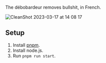 The débobardeur removes bullshit, in French.

![CleanShot 2023-03-17 at 14 08 17](https://user-images.githubusercontent.com/7119880/225913819-f589b318-934d-4803-9cc7-2462cb6a62c5.gif)

## Setup

1. Install [pnpm]([url](https://pnpm.io/installation)).
2. Install node.js.
3. Run `pnpm run start`.
